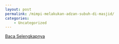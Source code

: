 ```yaml
---
layout: post
permalink: /mimpi-melakukan-adzan-subuh-di-masjid/
categories:
    - Uncategorized
---
```


[Baca Selengkapnya](/05)